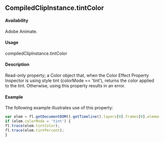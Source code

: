 ## CompiledClipInstance.tintColor

#### Availability

Adobe Animate.

#### Usage

compiledClipInstance.tintColor

#### Description

Read-only property; a Color object that, when the Color Effect Property Inspector is using style tint (colorMode == 'tint'), returns the color applied to the tint. Otherwise, using this property results in an error.

#### Example

The following example illustrates use of this property:

```javascript
var elem = fl.getDocumentDOM().getTimeline().layers[0].frames[0].elements[0];
if (elem.colorMode = 'tint') {
fl.trace(elem.tintColor);
fl.trace(elem.tintPercent);
}

```
